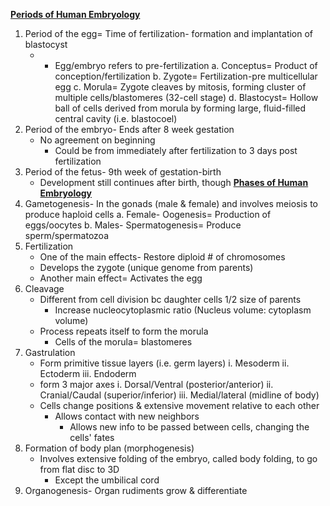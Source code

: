 <u>**Periods of Human Embryology**</u>
1. Period of the egg= Time of fertilization- formation and implantation of blastocyst
	- * Egg/embryo refers to pre-fertilization
	a. Conceptus= Product of conception/fertilization
	b. Zygote= Fertilization-pre multicellular egg
	c. Morula= Zygote cleaves by mitosis, forming cluster of multiple cells/blastomeres (32-cell stage)
	d. Blastocyst= Hollow ball of cells derived from morula by forming large, fluid-filled central cavity (i.e. blastocoel)
2. Period of the embryo- Ends after 8 week gestation
	- No agreement on beginning
		- Could be from immediately after fertilization to 3 days post fertilization
3. Period of the fetus- 9th week of gestation-birth
	- Development still continues after birth, though
<u>**Phases of Human Embryology**</u>
1. Gametogenesis- In the gonads (male & female) and involves meiosis to produce haploid cells
	a. Female- Oogenesis= Production of eggs/oocytes
	b. Males- Spermatogenesis= Produce sperm/spermatozoa
2. Fertilization
	- One of the main effects- Restore diploid # of chromosomes
	- Develops the zygote (unique genome from parents)
	- Another main effect= Activates the egg
3. Cleavage
	- Different from cell division bc daughter cells 1/2 size of parents
		- Increase nucleocytoplasmic ratio (Nucleus volume: cytoplasm volume)
	- Process repeats itself to form the morula
		- Cells of the morula= blastomeres
4. Gastrulation
	- Form primitive tissue layers (i.e. germ layers)
			i. Mesoderm
			ii. Ectoderm
			iii. Endoderm
	- form 3 major axes
			i. Dorsal/Ventral (posterior/anterior)
			ii. Cranial/Caudal (superior/inferior)
			iii. Medial/lateral (midline of body)
	- Cells change positions & extensive movement relative to each other
		- Allows contact with new neighbors
			- Allows new info to be passed between cells, changing the cells' fates
5. Formation of body plan (morphogenesis)
	- Involves extensive folding of the embryo, called body folding, to go from flat disc to 3D
		- Except the umbilical cord
6. Organogenesis- Organ rudiments grow & differentiate